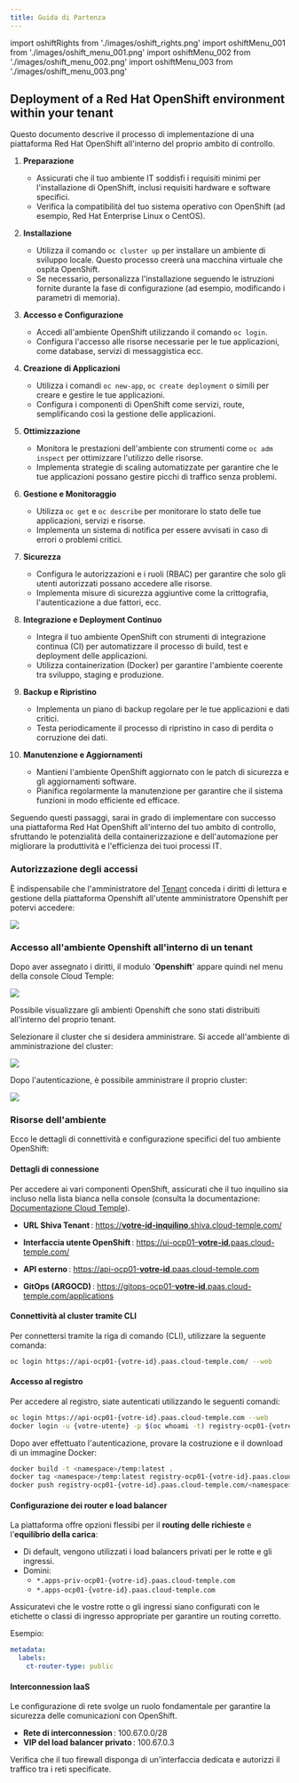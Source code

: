```yaml
---
title: Guida di Partenza
---
```


import oshiftRights from './images/oshift_rights.png'
import oshiftMenu_001 from './images/oshift_menu_001.png'
import oshiftMenu_002 from './images/oshift_menu_002.png'
import oshiftMenu_003 from './images/oshift_menu_003.png'

## Deployment of a Red Hat OpenShift environment within your tenant

Questo documento descrive il processo di implementazione di una piattaforma Red Hat OpenShift all'interno del proprio ambito di controllo.

1. **Preparazione**
   - Assicurati che il tuo ambiente IT soddisfi i requisiti minimi per l'installazione di OpenShift, inclusi requisiti hardware e software specifici.
   - Verifica la compatibilità del tuo sistema operativo con OpenShift (ad esempio, Red Hat Enterprise Linux o CentOS).

2. **Installazione**
   - Utilizza il comando `oc cluster up` per installare un ambiente di sviluppo locale. Questo processo creerà una macchina virtuale che ospita OpenShift.
   - Se necessario, personalizza l'installazione seguendo le istruzioni fornite durante la fase di configurazione (ad esempio, modificando i parametri di memoria).

3. **Accesso e Configurazione**
   - Accedi all'ambiente OpenShift utilizzando il comando `oc login`.
   - Configura l'accesso alle risorse necessarie per le tue applicazioni, come database, servizi di messaggistica ecc.

4. **Creazione di Applicazioni**
   - Utilizza i comandi `oc new-app`, `oc create deployment` o simili per creare e gestire le tue applicazioni.
   - Configura i componenti di OpenShift come servizi, route, semplificando così la gestione delle applicazioni.

5. **Ottimizzazione**
   - Monitora le prestazioni dell'ambiente con strumenti come `oc adm inspect` per ottimizzare l'utilizzo delle risorse.
   - Implementa strategie di scaling automatizzate per garantire che le tue applicazioni possano gestire picchi di traffico senza problemi.

6. **Gestione e Monitoraggio**
   - Utilizza `oc get` e `oc describe` per monitorare lo stato delle tue applicazioni, servizi e risorse.
   - Implementa un sistema di notifica per essere avvisati in caso di errori o problemi critici.

7. **Sicurezza**
   - Configura le autorizzazioni e i ruoli (RBAC) per garantire che solo gli utenti autorizzati possano accedere alle risorse.
   - Implementa misure di sicurezza aggiuntive come la crittografia, l'autenticazione a due fattori, ecc.

8. **Integrazione e Deployment Continuo**
   - Integra il tuo ambiente OpenShift con strumenti di integrazione continua (CI) per automatizzare il processo di build, test e deployment delle applicazioni.
   - Utilizza containerization (Docker) per garantire l'ambiente coerente tra sviluppo, staging e produzione.

9. **Backup e Ripristino**
   - Implementa un piano di backup regolare per le tue applicazioni e dati critici.
   - Testa periodicamente il processo di ripristino in caso di perdita o corruzione dei dati.

10. **Manutenzione e Aggiornamenti**
    - Mantieni l'ambiente OpenShift aggiornato con le patch di sicurezza e gli aggiornamenti software.
    - Pianifica regolarmente la manutenzione per garantire che il sistema funzioni in modo efficiente ed efficace.

Seguendo questi passaggi, sarai in grado di implementare con successo una piattaforma Red Hat OpenShift all'interno del tuo ambito di controllo, sfruttando le potenzialità della containerizzazione e dell'automazione per migliorare la produttività e l'efficienza dei tuoi processi IT.

### Autorizzazione degli accessi

È indispensabile che l'amministratore del [Tenant](../console/iam/concepts.md#tenant) conceda i diritti di lettura e gestione della piattaforma Openshift all'utente amministratore Openshift per potervi accedere:

<img src={oshiftRights} />

### Accesso all'ambiente Openshift all'interno di un tenant

Dopo aver assegnato i diritti, il modulo '__Openshift__' appare quindi nel menu della console Cloud Temple:

<img src={oshiftMenu_001} />

Possibile visualizzare gli ambienti Openshift che sono stati distribuiti all'interno del proprio tenant.

Selezionare il cluster che si desidera amministrare. Si accede all'ambiente di amministrazione del cluster:

<img src={oshiftMenu_002} />

Dopo l'autenticazione, è possibile amministrare il proprio cluster:

<img src={oshiftMenu_003} />

### Risorse dell'ambiente

Ecco le dettagli di connettività e configurazione specifici del tuo ambiente OpenShift:

#### Dettagli di connessione

Per accedere ai vari componenti OpenShift, assicurati che il tuo inquilino sia incluso nella lista bianca nella console (consulta la documentazione: [Documentazione Cloud Temple](https://docs.cloud-temple.com/)).

- __URL Shiva Tenant__ :
  [https://**votre-id-inquilino**.shiva.cloud-temple.com/](https://**votre-id-inquilino**.shiva.cloud-temple.com/)

- __Interfaccia utente OpenShift__ :
  [https://ui-ocp01-**votre-id**.paas.cloud-temple.com/](https://ui-ocp01-**votre-id**.paas.cloud-temple.com/)

- __API esterno__ :
  [https://api-ocp01-**votre-id**.paas.cloud-temple.com](https://api-ocp01-**votre-id**.paas.cloud-temple.com)

- __GitOps (ARGOCD)__ :
  [https://gitops-ocp01-**votre-id**.paas.cloud-temple.com/applications](https://gitops-ocp01-**votre-id**.paas.cloud-temple.com/applications)

#### Connettività al cluster tramite CLI

Per connettersi tramite la riga di comando (CLI), utilizzare la seguente comanda:

```bash
oc login https://api-ocp01-{votre-id}.paas.cloud-temple.com/ --web
```

#### Accesso al registro

Per accedere al registro, siate autenticati utilizzando le seguenti comandi:

```bash
oc login https://api-ocp01-{votre-id}.paas.cloud-temple.com --web
docker login -u {votre-utente} -p $(oc whoami -t) registry-ocp01-{votre-id}.paas.cloud-temple.com
```

Dopo aver effettuato l'autenticazione, provare la costruzione e il download di un immagine Docker:

```bash
docker build -t <namespace>/temp:latest .
docker tag <namespace>/temp:latest registry-ocp01-{votre-id}.paas.cloud-temple.com/<namespace>/temp:latest
docker push registry-ocp01-{votre-id}.paas.cloud-temple.com/<namespace>/temp:latest
```

#### Configurazione dei router e load balancer

La piattaforma offre opzioni flessibi per il __routing delle richieste__ e l'__equilibrio della carica__:

- Di default, vengono utilizzati i load balancers privati per le rotte e gli ingressi.
- Domini:
  - `*.apps-priv-ocp01-{votre-id}.paas.cloud-temple.com`
  - `*.apps-ocp01-{votre-id}.paas.cloud-temple.com`

Assicuratevi che le vostre rotte o gli ingressi siano configurati con le etichette o classi di ingresso appropriate per garantire un routing corretto.

Esempio:

```yaml
metadata:
  labels:
    ct-router-type: public
```

#### Interconnession IaaS

Le configurazione di rete svolge un ruolo fondamentale per garantire la sicurezza delle comunicazioni con OpenShift.

- __Rete di interconnession__ : 100.67.0.0/28
- __VIP del load balancer privato__ : 100.67.0.3

Verifica che il tuo firewall disponga di un'interfaccia dedicata e autorizzi il traffico tra i reti specificate.

